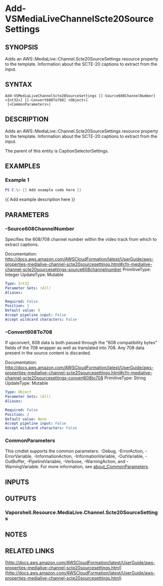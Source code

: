 # Add-VSMediaLiveChannelScte20SourceSettings

## SYNOPSIS
Adds an AWS::MediaLive::Channel.Scte20SourceSettings resource property to the template.
Information about the SCTE-20 captions to extract from the input.

## SYNTAX

```
Add-VSMediaLiveChannelScte20SourceSettings [[-Source608ChannelNumber] <Int32>] [[-Convert608To708] <Object>]
 [<CommonParameters>]
```

## DESCRIPTION
Adds an AWS::MediaLive::Channel.Scte20SourceSettings resource property to the template.
Information about the SCTE-20 captions to extract from the input.

The parent of this entity is CaptionSelectorSettings.

## EXAMPLES

### Example 1
```powershell
PS C:\> {{ Add example code here }}
```

{{ Add example description here }}

## PARAMETERS

### -Source608ChannelNumber
Specifies the 608/708 channel number within the video track from which to extract captions.

Documentation: http://docs.aws.amazon.com/AWSCloudFormation/latest/UserGuide/aws-properties-medialive-channel-scte20sourcesettings.html#cfn-medialive-channel-scte20sourcesettings-source608channelnumber
PrimitiveType: Integer
UpdateType: Mutable

```yaml
Type: Int32
Parameter Sets: (All)
Aliases:

Required: False
Position: 1
Default value: 0
Accept pipeline input: False
Accept wildcard characters: False
```

### -Convert608To708
If upconvert, 608 data is both passed through the "608 compatibility bytes" fields of the 708 wrapper as well as translated into 708.
Any 708 data present in the source content is discarded.

Documentation: http://docs.aws.amazon.com/AWSCloudFormation/latest/UserGuide/aws-properties-medialive-channel-scte20sourcesettings.html#cfn-medialive-channel-scte20sourcesettings-convert608to708
PrimitiveType: String
UpdateType: Mutable

```yaml
Type: Object
Parameter Sets: (All)
Aliases:

Required: False
Position: 2
Default value: None
Accept pipeline input: False
Accept wildcard characters: False
```

### CommonParameters
This cmdlet supports the common parameters: -Debug, -ErrorAction, -ErrorVariable, -InformationAction, -InformationVariable, -OutVariable, -OutBuffer, -PipelineVariable, -Verbose, -WarningAction, and -WarningVariable. For more information, see [about_CommonParameters](http://go.microsoft.com/fwlink/?LinkID=113216).

## INPUTS

## OUTPUTS

### Vaporshell.Resource.MediaLive.Channel.Scte20SourceSettings
## NOTES

## RELATED LINKS

[http://docs.aws.amazon.com/AWSCloudFormation/latest/UserGuide/aws-properties-medialive-channel-scte20sourcesettings.html](http://docs.aws.amazon.com/AWSCloudFormation/latest/UserGuide/aws-properties-medialive-channel-scte20sourcesettings.html)


